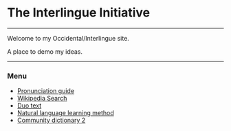 # The Interlingue Initiative 

---

Welcome to my Occidental/Interlingue site. 

A place to demo my ideas.

---

### Menu

* [Pronunciation guide](/pronunciation)
* [Wikipedia Search](/wikipedia-search)
* [Duo text](/duo-text-salute-jonathan/duo-text/)
* [Natural language learning method](/nature-method)
* [Community dictionary 2](/community-dictionary-2)
